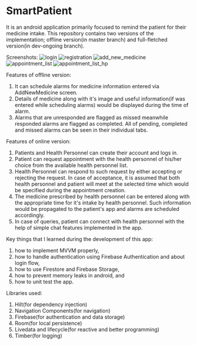 # SmartPatient
It is an android application primarily focused to remind the patient for their medicine intake.
This repository contains two versions of the implementation; offline version(in master branch) and full-fletched version(in dev-ongoing branch).

Screenshots:
![login](https://user-images.githubusercontent.com/25641763/126036235-b037b99d-66b1-4af8-8ffc-41668b56b12e.jpg)
![registration](https://user-images.githubusercontent.com/25641763/126036236-429aef30-2227-4231-b356-94dd1e482016.jpg)
![add_new_medicine](https://user-images.githubusercontent.com/25641763/126036231-6b195524-2185-4122-a19c-9d0d8fe5d683.jpg)
![appointment_list](https://user-images.githubusercontent.com/25641763/126036233-b0879266-001d-4589-853b-2ac3b3d4fd36.jpg)
![appointment_list_hp](https://user-images.githubusercontent.com/25641763/126036234-5862de2e-03d3-4dca-9c49-1c5587e0af90.jpg)

Features of offline version:
1. It can schedule alarms for medicine information entered via AddNewMedicine screen. 
2. Details of medicine along with it's image and useful information(if was entered while scheduling alarms) would be displayed during the time of alarm.
3. Alarms that are unresponded are flagged as missed meanwhile responded alarms are flagged as completed. All of pending, completed and missed alarms can be seen in their individual tabs.

Features of online version:
1. Patients and Health Personnel can create their account and logs in.
2. Patient can request appointment with the health personnel of his/her choice from the available health personnel list.
3. Health Personnel can respond to such request by either accepting or rejecting the request. In case of acceptance, it is assumed that both health personnel and patient will meet at the selected time which would be specified during the appointment creation.
4. The medicine prescribed by health personnel can be entered along with the appropriate time for it's intake by health personnel. Such information would be propagated to the patient's app and alarms are scheduled accordingly.
5. In case of queries, patient can connect with health personnel with the help of simple chat features implemented in the app.

Key things that I learned during the development of this app:
1. how to implement MVVM properly,
2. how to handle authentication using Firebase Authentication and about login flow,
3. how to use Firestore and Firebase Storage,
4. how to prevent memory leaks in android, and
5. how to unit test the app.

Libraries used:
1. Hilt(for dependency injection)
2. Navigation Components(for navigation)
3. Firebase(for authentication and data storage)
4. Room(for local persistence)
5. Livedata and lifecycle(for reactive and better programming)
6. Timber(for logging)
